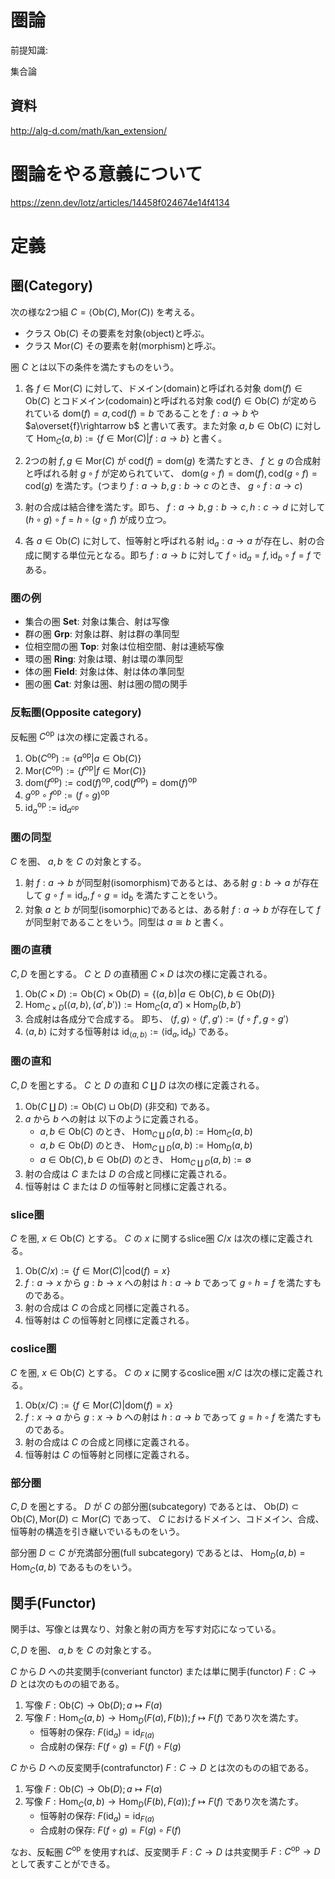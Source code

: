 # 圏論
前提知識:

集合論

## 資料
http://alg-d.com/math/kan_extension/

# 圏論をやる意義について
https://zenn.dev/lotz/articles/14458f024674e14f4134

# 定義
## 圏(Category)

次の様な2つ組 $C = \langle \mathrm{Ob}(C), \mathrm{Mor}(C) \rangle$ を考える。 

- クラス $\mathrm{Ob}(C)$ その要素を対象(object)と呼ぶ。
- クラス $\mathrm{Mor}(C)$ その要素を射(morphism)と呼ぶ。

圏 $C$ とは以下の条件を満たすものをいう。

1. 各 $f\in \mathrm{Mor}(C)$ に対して、ドメイン(domain)と呼ばれる対象 $\mathrm{dom}(f)\in \mathrm{Ob}(C)$ とコドメイン(codomain)と呼ばれる対象 $\mathrm{cod}(f)\in \mathrm{Ob}(C)$ が定められている $\mathrm{dom}(f)=a,\mathrm{cod}(f)=b$ であることを $f:a\rightarrow b$ や $a\overset{f}\rightarrow b$ と書いて表す。また対象 $a,b \in \mathrm{Ob}(C)$ に対して $\mathrm{Hom}_C(a,b) := \lbrace f\in \mathrm{Mor}(C)| f:a\rightarrow b\rbrace$ と書く。

2. 2つの射 $f,g \in \mathrm{Mor}(C)$ が $\mathrm{cod}(f) = \mathrm{dom}(g)$ を満たすとき、 $f$ と $g$ の合成射と呼ばれる射  $g \circ f$ が定められていて、 $\mathrm{dom}(g \circ f) = \mathrm{dom}(f), \mathrm{cod}(g \circ f) = \mathrm{cod}(g)$ を満たす。(つまり $f:a\rightarrow b, g:b\rightarrow c$ のとき、 $g \circ f: a \rightarrow c$)

3. 射の合成は結合律を満たす。即ち、 $f:a\rightarrow b, g:b\rightarrow c, h:c\rightarrow d$ に対して $(h \circ g) \circ f = h \circ (g \circ f)$ が成り立つ。

4. 各 $a \in \mathrm{Ob}(C)$ に対して、恒等射と呼ばれる射 $\mathrm{id}_a :a\rightarrow a$ が存在し、射の合成に関する単位元となる。即ち $f: a\rightarrow b$ に対して $f\circ \mathrm{id}_a = f, \mathrm{id}_b \circ f = f$ である。

### 圏の例

- 集合の圏 $\mathbf{Set}$: 対象は集合、射は写像
- 群の圏 $\mathbf{Grp}$: 対象は群、射は群の準同型
- 位相空間の圏 $\mathbf{Top}$: 対象は位相空間、射は連続写像
- 環の圏 $\mathbf{Ring}$: 対象は環、射は環の準同型
- 体の圏 $\mathbf{Field}$: 対象は体、射は体の準同型
- 圏の圏 $\mathbf{Cat}$: 対象は圏、射は圏の間の関手

### 反転圏(Opposite category)

反転圏 $C^{\mathrm{op}}$ は次の様に定義される。

1. $\mathrm{Ob}(C^{\mathrm{op}}) := \{a^{\mathrm{op}}|a\in \mathrm{Ob}(C)\}$
2. $\mathrm{Mor}(C^{\mathrm{op}}) := \{f^{\mathrm{op}}|f\in \mathrm{Mor}(C)\}$
3. $\mathrm{dom}(f^{\mathrm{op}}) := \mathrm{cod}(f)^{\mathrm{op}} , \mathrm{cod}(f^{\mathrm{op}}) = \mathrm{dom}(f)^{\mathrm{op}}$
4. $g^{\mathrm{op}} \circ f^{\mathrm{op}} := (f \circ g)^{\mathrm{op}}$
5. $\mathrm{id}_{a}^{\mathrm{op}}$ := $\mathrm{id}_{a^{\mathrm{op}}}$

### 圏の同型

$C$ を圏、 $a,b$ を $C$ の対象とする。

1. 射 $f:a\rightarrow b$ が同型射(isomorphism)であるとは、ある射 $g:b\rightarrow a$ が存在して $g \circ f = \mathrm{id}_a, f \circ g = \mathrm{id}_b$ を満たすことをいう。
2. 対象 $a$ と $b$ が同型(isomorphic)であるとは、ある射 $f:a\rightarrow b$ が存在して $f$ が同型射であることをいう。同型は $a \cong b$ と書く。

### 圏の直積

$C, D$ を圏とする。 $C$ と $D$ の直積圏 $C \times D$ は次の様に定義される。

1. $\mathrm{Ob}(C \times D) := \mathrm{Ob}(C) \times \mathrm{Ob}(D) = \{(a,b)|a\in \mathrm{Ob}(C), b\in \mathrm{Ob}(D)\}$
2. $\mathrm{Hom}_{C \times D}(\langle a,b \rangle, \langle a',b' \rangle) := \mathrm{Hom}_C(a,a') \times \mathrm{Hom}_D(b,b')$
3. 合成射は各成分で合成する。 即ち、 $\langle f,g \rangle \circ \langle f',g' \rangle := \langle f \circ f', g \circ g' \rangle$
4. $\langle a,b \rangle$ に対する恒等射は $\mathrm{id}_{\langle a,b \rangle} := \langle \mathrm{id}_a, \mathrm{id}_b \rangle$ である。

### 圏の直和

$C, D$ を圏とする。 $C$ と $D$ の直和 $C \amalg D$ は次の様に定義される。

1. $\mathrm{Ob}(C \amalg D) := \mathrm{Ob}(C) \sqcup \mathrm{Ob}(D)$ (非交和) である。
2. $a$ から $b$ への射は 以下のように定義される。
    - $a,b \in \mathrm{Ob}(C)$ のとき、 $\mathrm{Hom}_{C \amalg D}(a,b) := \mathrm{Hom}_C(a,b)$
    - $a,b \in \mathrm{Ob}(D)$ のとき、 $\mathrm{Hom}_{C \amalg D}(a,b) := \mathrm{Hom}_D(a,b)$
    - $a \in \mathrm{Ob}(C), b \in \mathrm{Ob}(D)$ のとき、 $\mathrm{Hom}_{C \amalg D}(a,b) := \emptyset$
3. 射の合成は $C$ または $D$ の合成と同様に定義される。
4. 恒等射は $C$ または $D$ の恒等射と同様に定義される。

### slice圏

$C$ を圏, $x \in \mathrm{Ob}(C)$ とする。 $C$ の $x$ に関するslice圏 $C/x$ は次の様に定義される。

1. $\mathrm{Ob}(C/x) := \{f\in \mathrm{Mor}(C)|\mathrm{cod}(f) = x\}$
2. $f:a\rightarrow x$ から $g:b\rightarrow x$ への射は $h:a\rightarrow b$ であって $g \circ h = f$ を満たすものである。
3. 射の合成は $C$ の合成と同様に定義される。
4. 恒等射は $C$ の恒等射と同様に定義される。

### coslice圏

$C$ を圏, $x \in \mathrm{Ob}(C)$ とする。 $C$ の $x$ に関するcoslice圏 $x/C$ は次の様に定義される。

1. $\mathrm{Ob}(x/C) := \{f\in \mathrm{Mor}(C)|\mathrm{dom}(f) = x\}$
2. $f:x\rightarrow a$ から $g:x\rightarrow b$ への射は $h:a\rightarrow b$ であって $g = h \circ f$ を満たすものである。
3. 射の合成は $C$ の合成と同様に定義される。
4. 恒等射は $C$ の恒等射と同様に定義される。

### 部分圏

$C,D$ を圏とする。 $D$ が $C$ の部分圏(subcategory) であるとは、 $\mathrm{Ob}(D) \subset \mathrm{Ob}(C), \mathrm{Mor}(D) \subset \mathrm{Mor}(C)$ であって、 $C$ におけるドメイン、コドメイン、合成、恒等射の構造を引き継いでいるものをいう。

部分圏 $D \subset C$ が充満部分圏(full subcategory) であるとは、 $\mathrm{Hom}_D(a,b) = \mathrm{Hom}_C(a,b)$ であるものをいう。

## 関手(Functor)

関手は、写像とは異なり、対象と射の両方を写す対応になっている。

$C,D$ を圏、 $a,b$ を $C$ の対象とする。 

$C$ から $D$ への共変関手(converiant functor) または単に関手(functor) $F:C\rightarrow D$ とは次のものの組である。

1. 写像 $F: \mathrm{Ob}(C) \rightarrow \mathrm{Ob}(D); a \mapsto F(a)$
2. 写像 $F: \mathrm{Hom}_C(a,b) \rightarrow \mathrm{Hom}_D(F(a),F(b)); f \mapsto F(f)$ であり次を満たす。
    - 恒等射の保存: $F(\mathrm{id}_a) = \mathrm{id}_{F(a)}$
    - 合成射の保存: $F(f \circ g) = F(f) \circ F(g)$

$C$ から $D$ への反変関手(contrafunctor) $F:C\rightarrow D$ とは次のものの組である。

1. 写像 $F: \mathrm{Ob}(C) \rightarrow \mathrm{Ob}(D); a \mapsto F(a)$
2. 写像 $F: \mathrm{Hom}_C(a,b) \rightarrow \mathrm{Hom}_D(F(b),F(a)); f \mapsto F(f)$ であり次を満たす。
    - 恒等射の保存: $F(\mathrm{id}_a) = \mathrm{id}_{F(a)}$
    - 合成射の保存: $F(f \circ g) = F(g) \circ F(f)$

なお、反転圏 $C^{\mathrm{op}}$ を使用すれば、反変関手 $F:C\rightarrow D$ は共変関手 $F:C^{\mathrm{op}}\rightarrow D$ として表すことができる。
